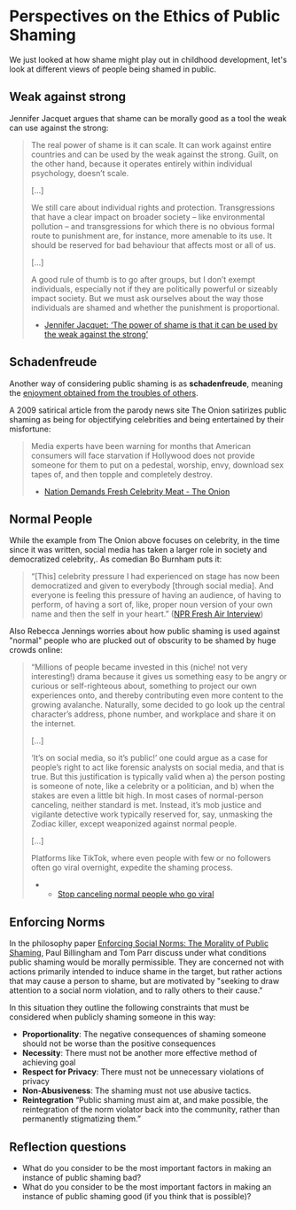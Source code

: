 # Perspectives on the Ethics of Public Shaming

We just looked at how shame might play out in childhood development, let's look at different views of people being shamed in public.

## Weak against strong
Jennifer Jacquet argues that shame can be morally good as a tool the weak can use against the strong:
> The real power of shame is it can scale. It can work against entire countries and can be used by the weak against the strong. Guilt, on the other hand, because it operates entirely within individual psychology, doesn’t scale.
>
> [...]
>
> We still care about individual rights and protection. Transgressions that have a clear impact on broader society – like environmental pollution – and transgressions for which there is no obvious formal route to punishment are, for instance, more amenable to its use. It should be reserved for bad behaviour that affects most or all of us.
>
> [...]
>
> A good rule of thumb is to go after groups, but I don’t exempt individuals, especially not if they are politically powerful or sizeably impact society. But we must ask ourselves about the way those individuals are shamed and whether the punishment is proportional.
>
> - [Jennifer Jacquet: ‘The power of shame is that it can be used by the weak against the strong’](https://www.theguardian.com/books/2015/mar/06/is-shame-necessary-review)

## Schadenfreude

Another way of considering public shaming is as __schadenfreude__, meaning the [enjoyment obtained from the troubles of others](https://www.merriam-webster.com/dictionary/schadenfreude).

A 2009 satirical article from the parody news site The Onion satirizes public shaming as being for objectifying celebrities and being entertained by their misfortune:
> Media experts have been warning for months that American consumers will face starvation if Hollywood does not provide someone for them to put on a pedestal, worship, envy, download sex tapes of, and then topple and completely destroy.
>
> -  [Nation Demands Fresh Celebrity Meat - The Onion](https://www.theonion.com/nation-demands-fresh-celebrity-meat-1819571041)


## Normal People
While the example from The Onion above focuses on celebrity, in the time since it was written, social media has taken a larger role in society and democratized celebrity,. As comedian Bo Burnham puts it:
> “[This] celebrity pressure I had experienced on stage has now been democratized and given to everybody [through social media]. And everyone is feeling this pressure of having an audience, of having to perform, of having a sort of, like, proper noun version of your own name and then the self in your heart.” ([NPR Fresh Air Interview](https://www.npr.org/transcripts/630069876))

Also Rebecca Jennings worries about how public shaming is used against "normal" people who are plucked out of obscurity to be shamed by huge crowds online:

> “Millions of people became invested in this (niche! not very interesting!) drama because it gives us something easy to be angry or curious or self-righteous about, something to project our own experiences onto, and thereby contributing even more content to the growing avalanche. Naturally, some decided to go look up the central character’s address, phone number, and workplace and share it on the internet.
>
> [...]
>
> ‘It’s on social media, so it’s public!’ one could argue as a case for people’s right to act like forensic analysts on social media, and that is true. But this justification is typically valid when a) the person posting is someone of note, like a celebrity or a politician, and b) when the stakes are even a little bit high. In most cases of normal-person canceling, neither standard is met. Instead, it’s mob justice and vigilante detective work typically reserved for, say, unmasking the Zodiac killer, except weaponized against normal people.
>
> [...]
>
> Platforms like TikTok, where even people with few or no followers often go viral overnight, expedite the shaming process.
>
> - - [Stop canceling normal people who go viral](https://www.vox.com/the-goods/22716772/west-elm-caleb-couch-guy-tiktok-cancel)

## Enforcing Norms
In the philosophy paper [Enforcing Social Norms: The Morality of Public Shaming](https://philpapers.org/archive/BILESN.pdf), Paul Billingham and Tom Parr discuss under what conditions public shaming would be morally permissible. They are concerned not with actions primarily intended to induce shame in the target, but rather actions that may cause a person to shame, but are motivated by "seeking to draw attention to a social norm violation, and to rally others to their cause."

In this situation they outline the following constraints that must be considered when publicly shaming someone in this way:
- __Proportionality__: The negative consequences of shaming someone should not be worse than the positive consequences
- __Necessity__: There must not be another more effective method of achieving goal
- __Respect for Privacy__: There must not be unnecessary violations of privacy
- __Non-Abusiveness__: The shaming must not use abusive tactics.
- __Reintegration__ “Public shaming must aim at, and make possible, the reintegration of the norm violator back into the community, rather than permanently stigmatizing them.”


## Reflection questions
- What do you consider to be the most important factors in making an instance of public shaming bad?
- What do you consider to be the most important factors in making an instance of public shaming good (if you think that is possible)?
